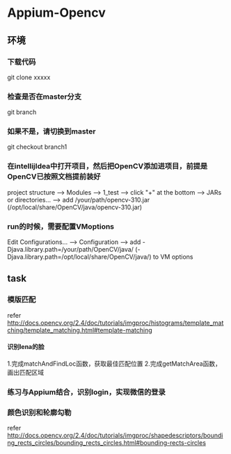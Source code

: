 # Appium-Opencv

## 环境
### 下载代码
git clone xxxxx
### 检查是否在master分支
git branch
### 如果不是，请切换到master
git checkout branch1
### 在intellijIdea中打开项目，然后把OpenCV添加进项目，前提是OpenCV已按照文档提前装好
project structure  -->  Modules  -->  1_test  --> click "+" at the bottom  --> JARs or directories...
-->  add /your/path/opencv-310.jar (/opt/local/share/OpenCV/java/opencv-310.jar) 
### run的时候，需要配置VMoptions
Edit Configurations... -->  Configuration  -->  add -Djava.library.path=/your/path/OpenCV/java/ (-Djava.library.path=/opt/local/share/OpenCV/java/) to VM options

## task
### 模版匹配
refer http://docs.opencv.org/2.4/doc/tutorials/imgproc/histograms/template_matching/template_matching.html#template-matching

#### 识别lena的脸
1.完成matchAndFindLoc函数，获取最佳匹配位置
2.完成getMatchArea函数，画出匹配区域

### 练习与Appium结合，识别login，实现微信的登录

### 颜色识别和轮廓勾勒
refer http://docs.opencv.org/2.4/doc/tutorials/imgproc/shapedescriptors/bounding_rects_circles/bounding_rects_circles.html#bounding-rects-circles





